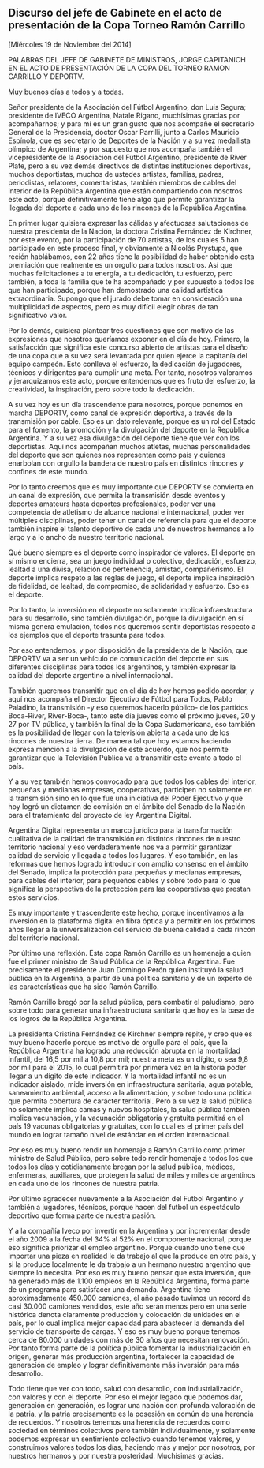 Discurso del jefe de Gabinete en el acto de presentación de la Copa Torneo Ramón Carrillo
-----------------------------------------------------------------------------------------

[Miércoles 19 de Noviembre del 2014]

PALABRAS DEL JEFE DE GABINETE DE MINISTROS, JORGE CAPITANICH EN EL ACTO
DE PRESENTACIÓN DE LA COPA DEL TORNEO RAMON CARRILLO Y DEPORTV.

Muy buenos días a todos y a todas.

Señor presidente de la Asociación del Fútbol Argentino, don Luis Segura;
presidente de IVECO Argentina, Natale Rigano, muchísimas gracias por
acompañarnos; y para mí es un gran gusto que nos acompañe el secretario
General de la Presidencia, doctor Oscar Parrilli, junto a Carlos
Mauricio Espínola, que es secretario de Deportes de la Nación y a su vez
medallista olímpico de Argentina; y por supuesto que nos acompaña
también el vicepresidente de la Asociación del Fútbol Argentino,
presidente de River Plate, pero a su vez demás directivos de distintas
instituciones deportivas, muchos deportistas, muchos de ustedes
artistas, familias, padres, periodistas, relatores, comentaristas,
también miembros de cables del interior de la República Argentina que
están compartiendo con nosotros este acto, porque definitivamente tiene
algo que permite garantizar la llegada del deporte a cada uno de los
rincones de la República Argentina.

En primer lugar quisiera expresar las cálidas y afectuosas salutaciones
de nuestra presidenta de la Nación, la doctora Cristina Fernández de
Kirchner, por este evento, por la participación de 70 artistas, de los
cuales 5 han participado en este proceso final, y obviamente a Nicolás
Prystupa, que recién hablábamos, con 22 años tiene la posibilidad de
haber obtenido esta premiación que realmente es un orgullo para todos
nosotros. Así que muchas felicitaciones a tu energía, a tu dedicación,
tu esfuerzo, pero también, a toda la familia que te ha acompañado y por
supuesto a todos los que han participado, porque han demostrado una
calidad artística extraordinaria. Supongo que el jurado debe tomar en
consideración una multiplicidad de aspectos, pero es muy difícil elegir
obras de tan significativo valor.

Por lo demás, quisiera plantear tres cuestiones que son motivo de las
expresiones que nosotros queríamos exponer en el día de hoy. Primero, la
satisfacción que significa este concurso abierto de artistas para el
diseño de una copa que a su vez será levantada por quien ejerce la
capitanía del equipo campeón. Esto conlleva el esfuerzo, la dedicación
de jugadores, técnicos y dirigentes para cumplir una meta. Por tanto,
nosotros valoramos y jerarquizamos este acto, porque entendemos que es
fruto del esfuerzo, la creatividad, la inspiración, pero sobre todo la
dedicación.

A su vez hoy es un día trascendente para nosotros, porque ponemos en
marcha DEPORTV, como canal de expresión deportiva, a través de la
transmisión por cable. Eso es un dato relevante, porque es un rol del
Estado para el fomento, la promoción y la divulgación del deporte en la
República Argentina. Y a su vez esa divulgación del deporte tiene que
ver con los deportistas. Aquí nos acompañan muchos atletas, muchas
personalidades del deporte que son quienes nos representan como país y
quienes enarbolan con orgullo la bandera de nuestro país en distintos
rincones y confines de este mundo.

Por lo tanto creemos que es muy importante que DEPORTV se convierta en
un canal de expresión, que permita la transmisión desde eventos y
deportes amateurs hasta deportes profesionales, poder ver una
competencia de atletismo de alcance nacional e internacional, poder ver
múltiples disciplinas, poder tener un canal de referencia para que el
deporte también inspire el talento deportivo de cada uno de nuestros
hermanos a lo largo y a lo ancho de nuestro territorio nacional.

Qué bueno siempre es el deporte como inspirador de valores. El deporte
en sí mismo encierra, sea un juego individual o colectivo, dedicación,
esfuerzo, lealtad a una divisa, relación de pertenencia, amistad,
compañerismo. El deporte implica respeto a las reglas de juego, el
deporte implica inspiración de fidelidad, de lealtad, de compromiso, de
solidaridad y esfuerzo. Eso es el deporte.

Por lo tanto, la inversión en el deporte no solamente implica
infraestructura para su desarrollo, sino también divulgación, porque la
divulgación en sí misma genera emulación, todos nos queremos sentir
deportistas respecto a los ejemplos que el deporte trasunta para todos.

Por eso entendemos, y por disposición de la presidenta de la Nación, que
DEPORTV va a ser un vehículo de comunicación del deporte en sus
diferentes disciplinas para todos los argentinos, y también expresar la
calidad del deporte argentino a nivel internacional.

También queremos transmitir que en el día de hoy hemos podido acordar, y
aquí nos acompaña el Director Ejecutivo de Fútbol para Todos, Pablo
Paladino, la transmisión -y eso queremos hacerlo público- de los
partidos Boca-River, River-Boca-, tanto este día jueves como el próximo
jueves, 20 y 27 por TV pública, y también la final de la Copa
Sudamericana, eso también es la posibilidad de llegar con la televisión
abierta a cada uno de los rincones de nuestra tierra. De manera tal que
hoy estamos haciendo expresa mención a la divulgación de este acuerdo,
que nos permite garantizar que la Televisión Pública va a transmitir
este evento a todo el país.

Y a su vez también hemos convocado para que todos los cables del
interior, pequeñas y medianas empresas, cooperativas, participen no
solamente en la transmisión sino en lo que fue una iniciativa del Poder
Ejecutivo y que hoy logró un dictamen de comisión en el ámbito del
Senado de la Nación para el tratamiento del proyecto de ley Argentina
Digital.

Argentina Digital representa un marco jurídico para la transformación
cualitativa de la calidad de transmisión en distintos rincones de
nuestro territorio nacional y eso verdaderamente nos va a permitir
garantizar calidad de servicio y llegada a todos los lugares. Y eso
también, en las reformas que hemos logrado introducir con amplio
consenso en el ámbito del Senado, implica la protección para pequeñas y
medianas empresas, para cables del interior, para pequeños cables y
sobre todo para lo que significa la perspectiva de la protección para
las cooperativas que prestan estos servicios.

Es muy importante y trascendente este hecho, porque incentivamos a la
inversión en la plataforma digital en fibra óptica y a permitir en los
próximos años llegar a la universalización del servicio de buena calidad
a cada rincón del territorio nacional.

Por último una reflexión. Esta copa Ramón Carrillo es un homenaje a
quien fue el primer ministro de Salud Pública de la República Argentina.
Fue precisamente el presidente Juan Domingo Perón quien instituyó la
salud pública en la Argentina, a partir de una política sanitaria y de
un experto de las características que ha sido Ramón Carrillo.

Ramón Carrillo bregó por la salud pública, para combatir el paludismo,
pero sobre todo para generar una infraestructura sanitaria que hoy es la
base de los logros de la República Argentina.

La presidenta Cristina Fernández de Kirchner siempre repite, y creo que
es muy bueno hacerlo porque es motivo de orgullo para el país, que la
República Argentina ha logrado una reducción abrupta en la mortalidad
infantil, del 16,5 por mil a 10,8 por mil; nuestra meta es un dígito, o
sea 9,8 por mil para el 2015, lo cual permitirá por primera vez en la
historia poder llegar a un dígito de este indicador. Y la mortalidad
infantil no es un indicador aislado, mide inversión en infraestructura
sanitaria, agua potable, saneamiento ambiental, acceso a la
alimentación, y sobre todo una política que permita cobertura de
carácter territorial. Pero a su vez la salud pública no solamente
implica camas y nuevos hospitales, la salud pública también implica
vacunación, y la vacunación obligatoria y gratuita permitirá en el país
19 vacunas obligatorias y gratuitas, con lo cual es el primer país del
mundo en lograr tamaño nivel de estándar en el orden internacional.

Por eso es muy bueno rendir un homenaje a Ramón Carrillo como primer
ministro de Salud Pública, pero sobre todo rendir homenaje a todos los
que todos los días y cotidianamente bregan por la salud pública,
médicos, enfermeras, auxiliares, que protegen la salud de miles y miles
de argentinos en cada uno de los rincones de nuestra patria.

Por último agradecer nuevamente a la Asociación del Futbol Argentino y
también a jugadores, técnicos, porque hacen del futbol un espectáculo
deportivo que forma parte de nuestra pasión.

Y a la compañía Iveco por invertir en la Argentina y por incrementar
desde el año 2009 a la fecha del 34% al 52% en el componente nacional,
porque eso significa priorizar el empleo argentino. Porque cuando uno
tiene que importar una pieza en realidad le da trabajo al que la produce
en otro país, y si la produce localmente le da trabajo a un hermano
nuestro argentino que siempre lo necesita. Por eso es muy bueno pensar
que esta inversión, que ha generado más de 1.100 empleos en la República
Argentina, forma parte de un programa para satisfacer una demanda.
Argentina tiene aproximadamente 450.000 camiones, el año pasado tuvimos
un record de casi 30.000 camiones vendidos, este año serán menos pero en
una serie histórica denota claramente producción y colocación de
unidades en el país, por lo cual implica mejor capacidad para abastecer
la demanda del servicio de transporte de cargas. Y eso es muy bueno
porque tenemos cerca de 80.000 unidades con más de 30 años que necesitan
renovación. Por tanto forma parte de la política pública fomentar la
industrialización en origen, generar más producción argentina,
fortalecer la capacidad de generación de empleo y lograr definitivamente
más inversión para más desarrollo.

Todo tiene que ver con todo, salud con desarrollo, con
industrialización, con valores y con el deporte. Por eso el mejor legado
que podemos dar, generación en generación, es lograr una nación con
profunda valoración de la patria, y la patria precisamente es la
posesión en común de una herencia de recuerdos. Y nosotros tenemos una
herencia de recuerdos como sociedad en términos colectivos pero también
individualmente, y solamente podemos expresar un sentimiento colectivo
cuando tenemos valores, y construimos valores todos los días, haciendo
más y mejor por nosotros, por nuestros hermanos y por nuestra
posteridad. Muchísimas gracias.
